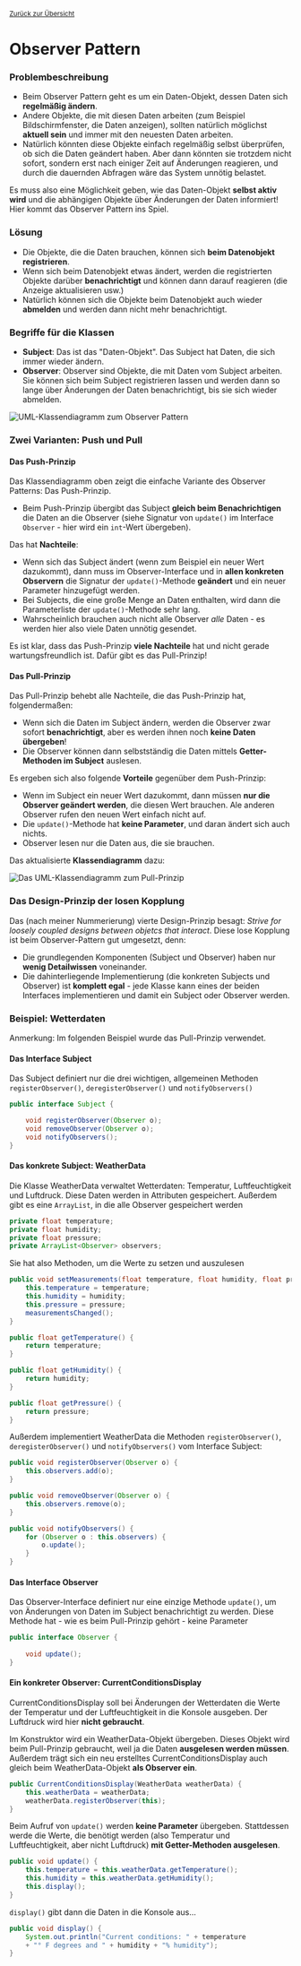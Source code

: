 [<small>Zurück zur Übersicht</small>](../../README.md)

# Observer Pattern

### Problembeschreibung

- Beim Observer Pattern geht es um ein Daten-Objekt, dessen Daten sich **regelmäßig ändern**.
- Andere Objekte, die mit diesen Daten arbeiten (zum Beispiel Bildschirmfenster, die Daten anzeigen), sollten natürlich möglichst **aktuell sein** und immer mit den neuesten Daten arbeiten.
- Natürlich könnten diese Objekte einfach regelmäßig selbst überprüfen, ob sich die Daten geändert haben. Aber dann könnten sie trotzdem nicht sofort, sondern erst nach einiger Zeit auf Änderungen reagieren, und durch die dauernden Abfragen wäre das System unnötig belastet.

Es muss also eine Möglichkeit geben, wie das Daten-Objekt **selbst aktiv wird** und die abhängigen Objekte über Änderungen der Daten informiert! Hier kommt das Observer Pattern ins Spiel.  



### Lösung

- Die Objekte, die die Daten brauchen, können sich **beim Datenobjekt registrieren**.
- Wenn sich beim Datenobjekt etwas ändert, werden die registrierten Objekte darüber **benachrichtigt** und können dann darauf reagieren (die Anzeige aktualisieren usw.)
- Natürlich können sich die Objekte beim Datenobjekt auch wieder **abmelden** und werden dann nicht mehr benachrichtigt.



### Begriffe für die Klassen

- **Subject**: Das ist das "Daten-Objekt". Das Subject hat Daten, die sich immer wieder ändern.
- **Observer**: Observer sind Objekte, die mit Daten vom Subject arbeiten. Sie können sich beim Subject registrieren lassen und werden dann so lange über Änderungen der Daten benachrichtigt, bis sie sich wieder abmelden.  

![UML-Klassendiagramm zum Observer Pattern](classdiagram-push.svg)



### Zwei Varianten: Push und Pull

#### Das Push-Prinzip

Das Klassendiagramm oben zeigt die einfache Variante des Observer Patterns: Das Push-Prinzip.

- Beim Push-Prinzip übergibt das Subject **gleich beim Benachrichtigen** die Daten an die Observer (siehe Signatur von `update()` im Interface `Observer` - hier wird ein `int`-Wert übergeben).

Das hat **Nachteile**:

- Wenn sich das Subject ändert (wenn zum Beispiel ein neuer Wert dazukommt), dann muss im Observer-Interface und in **allen konkreten Observern** die Signatur der `update()`-Methode **geändert** und ein neuer Parameter hinzugefügt werden.
- Bei Subjects, die eine große Menge an Daten enthalten, wird dann die Parameterliste der `update()`-Methode sehr lang.
- Wahrscheinlich brauchen auch nicht alle Observer *alle* Daten - es werden hier also viele Daten unnötig gesendet.

Es ist klar, dass das Push-Prinzip **viele Nachteile** hat und nicht gerade wartungsfreundlich ist. Dafür gibt es das Pull-Prinzip!  



#### Das Pull-Prinzip

Das Pull-Prinzip behebt alle Nachteile, die das Push-Prinzip hat, folgendermaßen:

- Wenn sich die Daten im Subject ändern, werden die Observer zwar sofort **benachrichtigt**, aber es werden ihnen noch **keine Daten übergeben**!
- Die Observer können dann selbstständig die Daten mittels **Getter-Methoden im Subject** auslesen.

Es ergeben sich also folgende **Vorteile** gegenüber dem Push-Prinzip:

- Wenn im Subject ein neuer Wert dazukommt, dann müssen **nur die Observer geändert werden**, die diesen Wert brauchen. Ale anderen Observer rufen den neuen Wert einfach nicht auf.
- Die `update()`-Methode hat **keine Parameter**, und daran ändert sich auch nichts.
- Observer lesen nur die Daten aus, die sie brauchen.

Das aktualisierte **Klassendiagramm** dazu:

![Das UML-Klassendiagramm zum Pull-Prinzip](classdiagram-pull.svg)



### Das Design-Prinzip der losen Kopplung

Das (nach meiner Nummerierung) vierte Design-Prinzip besagt: *Strive for loosely coupled designs between objetcs that interact*. Diese lose Kopplung ist beim Observer-Pattern gut umgesetzt, denn:

- Die grundlegenden Komponenten (Subject und Observer) haben nur **wenig Detailwissen** voneinander.
- Die dahinterliegende Implementierung (die konkreten Subjects und Observer) ist **komplett egal** - jede Klasse kann eines der beiden Interfaces implementieren und damit ein Subject oder Observer werden.  



### Beispiel: Wetterdaten

Anmerkung: Im folgenden Beispiel wurde das Pull-Prinzip verwendet.  

#### Das Interface Subject

Das Subject definiert nur die drei wichtigen, allgemeinen Methoden `registerObserver()`, `deregisterObserver()` und `notifyObservers()`

```java
public interface Subject {

	void registerObserver(Observer o);
	void removeObserver(Observer o);
	void notifyObservers();
}
```



#### Das konkrete Subject: WeatherData

Die Klasse WeatherData verwaltet Wetterdaten: Temperatur, Luftfeuchtigkeit und Luftdruck. Diese Daten werden in Attributen gespeichert. Außerdem gibt es eine `ArrayList`, in die alle Observer gespeichert werden

``````java
private float temperature;
private float humidity;
private float pressure;
private ArrayList<Observer> observers;
``````

Sie hat also Methoden, um die Werte zu setzen und auszulesen

```java
public void setMeasurements(float temperature, float humidity, float pressure) {
    this.temperature = temperature;
    this.humidity = humidity;
    this.pressure = pressure;
    measurementsChanged();
}

public float getTemperature() {
    return temperature;
}

public float getHumidity() {
    return humidity;
}

public float getPressure() {
    return pressure;
}
```

Außerdem implementiert WeatherData die Methoden `registerObserver()`, `deregisterObserver()` und `notifyObservers()` vom Interface Subject:

```java
public void registerObserver(Observer o) {
    this.observers.add(o);
}

public void removeObserver(Observer o) {
    this.observers.remove(o);
}

public void notifyObservers() {
    for (Observer o : this.observers) {
        o.update();
    }
}
```



#### Das Interface Observer

Das Observer-Interface definiert nur eine einzige Methode `update()`, um von Änderungen von Daten im Subject benachrichtigt zu werden. Diese Methode hat - wie es beim Pull-Prinzip gehört - keine Parameter

``````java
public interface Observer {
    
	void update();
}
``````



#### Ein konkreter Observer: CurrentConditionsDisplay

CurrentConditionsDisplay soll bei Änderungen der Wetterdaten die Werte der Temperatur und der Luftfeuchtigkeit in die Konsole ausgeben. Der Luftdruck wird hier **nicht gebraucht**. 

Im Konstruktor wird ein WeatherData-Objekt übergeben. Dieses Objekt wird beim Pull-Prinzip gebraucht, weil ja die Daten **ausgelesen werden müssen**. Außerdem trägt sich ein neu erstelltes CurrentConditionsDisplay auch gleich beim WeatherData-Objekt **als Observer ein**.

``````java
public CurrentConditionsDisplay(WeatherData weatherData) {
    this.weatherData = weatherData;
    weatherData.registerObserver(this);
}
``````

Beim Aufruf von `update()` werden **keine Parameter** übergeben. Stattdessen werde die Werte, die benötigt werden (also Temperatur und Luftfeuchtigkeit, aber nicht Luftdruck) **mit Getter-Methoden ausgelesen**.

``````java
public void update() {
    this.temperature = this.weatherData.getTemperature();
    this.humidity = this.weatherData.getHumidity();
    this.display();
}
``````

`display()` gibt dann die Daten in die Konsole aus...

``````java
public void display() {
    System.out.println("Current conditions: " + temperature 
    + "° F degrees and " + humidity + "% humidity");
}
``````